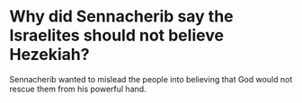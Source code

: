 # Why did Sennacherib say the Israelites should not believe Hezekiah?

Sennacherib wanted to mislead the people into believing that God would not rescue them from his powerful hand. 
